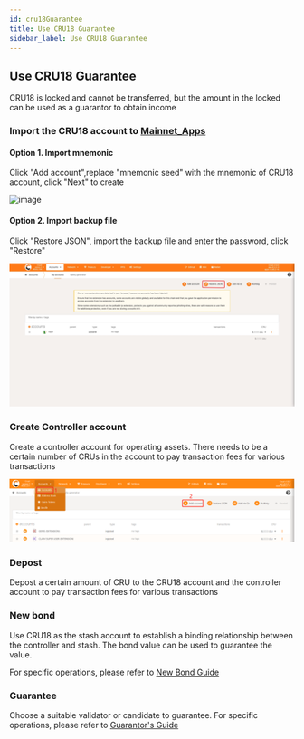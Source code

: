 ```yaml
---
id: cru18Guarantee
title: Use CRU18 Guarantee
sidebar_label: Use CRU18 Guarantee
---
```


## Use CRU18 Guarantee

CRU18 is locked and cannot be transferred, but the amount in the locked can be used as a guarantor to obtain income

### Import the CRU18 account to [Mainnet_Apps](https://apps.crust.network/?rpc=wss%3A%2F%2Frpc.crust.network#/accounts)

#### Option 1. Import mnemonic
Click "Add account",replace "mnemonic seed" with the mnemonic of CRU18 account, click "Next" to create

![image](assets/account/seed.png)

#### Option 2. Import backup file
Click "Restore JSON", import the backup file and enter the password, click "Restore"

![Others1](assets/claimsLockedCRU/others1.jpg)

### Create Controller account
Create a controller account for operating assets. There needs to be a certain number of CRUs in the account to pay transaction fees for various transactions

![](assets/account/3.1.1.png)

### Depost
Depost a certain amount of CRU to the CRU18 account and the controller account to pay transaction fees for various transactions

### New bond

Use CRU18 as the stash account to establish a binding relationship between the controller and stash. The bond value can be used to guarantee the value.

For specific operations, please refer to [New Bond Guide](new-bond.md)

### Guarantee

Choose a suitable validator or candidate to guarantee. For specific operations, please refer to [Guarantor's Guide](guarantor-guidance.md)



